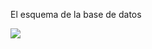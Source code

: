 <p>El esquema de la base de datos</p><img src="https://lh3.googleusercontent.com/z1uFRoNp9g5NCBGaLv3iCVfeyXb567f9RTX4KkyrAubsNcjimTUGqwwF3y6LOjJkfKs-Dnykwjq70kAuaIqXrCrPa01g8STpV1biLUPEVzhd1cnkD9A5iDYOWZqvRBJYriD-2LZ5puOu26lVgwJACS4MrEkT6Ar7B6CiTtw_sZrf7pQaXf1gkF9HHYUyjoXaeJe4PW2yzxhnigpGO9qG-bzfmuXbchXxEgWsI64LJXiB7f64ZwmUE48PgQEKvWRuR8SXNxUd6iAq4f1cbjLeEmB_uvuUw39X7kw_C9mHGxEzkKHWGs_bIBMBIwQj6ZbjDsJFq5vgGRqaj6IpOS17ho7CM8ijqUczuYkXtqUXt_DUAwxLPadHpIFALSWkiev3np4BkFLvQSubF7i1QgACP_Kcr55IhhthSf2ll6wWIoVMy1ZSkMEu-7KcyxkfLdTdtqBnYuRVnsTbtILZO3lI7Mn7nNJyClB06BhxQh8XiUEB-wEAslqxabJlLk2UwqOKF5K5kz4ZeP_M1HANyQYEXMkyt70MPjttaBpXVdlq_gidLjl8o4V2ps0HGnrjG71atm5t5TW_zzhoyUKpnWRclf6Nz_XZFhJUv8FYGA8oiMafLHuX4YepeGIpmQG5fgYKzcIWw4jA28bne0ufQEfVAHefNKgMZA=w1044-h943-no"></p>

